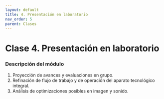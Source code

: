 ```yaml
---
layout: default
title: 4. Presentación en laboratorio
nav_order: 5
parent: Clases
---
```


# Clase 4. Presentación en laboratorio

### Descripción del módulo
1. Proyección de avances y evaluaciones en grupo.
2. Refinación de flujo de trabajo y de operación del aparato tecnológico integral.
3. Análisis de optimizaciones posibles en imagen y sonido.
